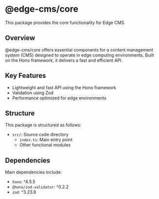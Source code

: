 # @edge-cms/core

This package provides the core functionality for Edge CMS.

## Overview

@edge-cms/core offers essential components for a content management system (CMS) designed to operate in edge computing environments. Built on the Hono framework, it delivers a fast and efficient API.

## Key Features

- Lightweight and fast API using the Hono framework
- Validation using Zod
- Performance optimized for edge environments

## Structure

This package is structured as follows:

- `src/`: Source code directory
  - `index.ts`: Main entry point
  - Other functional modules

## Dependencies

Main dependencies include:

- `hono`: ^4.5.5
- `@hono/zod-validator`: ^0.2.2
- `zod`: ^3.23.8
